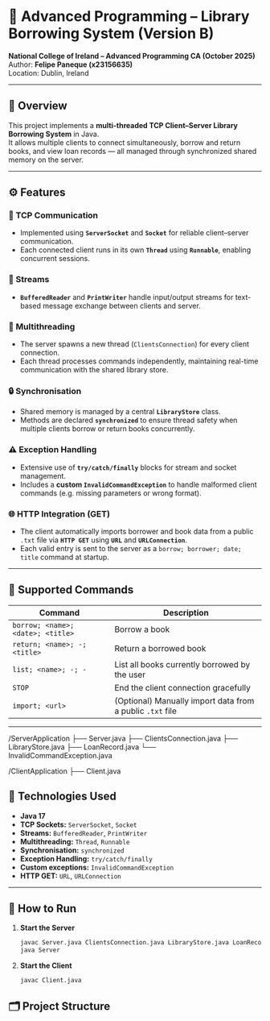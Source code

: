 # 📘 Advanced Programming – Library Borrowing System (Version B)

**National College of Ireland – Advanced Programming CA (October 2025)**  
Author: **Felipe Paneque (x23156635)**  
Location: Dublin, Ireland  

---

## 🧠 Overview
This project implements a **multi-threaded TCP Client–Server Library Borrowing System** in Java.  
It allows multiple clients to connect simultaneously, borrow and return books, and view loan records — all managed through synchronized shared memory on the server.

---

## ⚙️ Features

### 🧩 TCP Communication
- Implemented using **`ServerSocket`** and **`Socket`** for reliable client–server communication.
- Each connected client runs in its own **`Thread`** using **`Runnable`**, enabling concurrent sessions.

### 🔁 Streams
- **`BufferedReader`** and **`PrintWriter`** handle input/output streams for text-based message exchange between clients and server.

### 🧵 Multithreading
- The server spawns a new thread (`ClientsConnection`) for every client connection.
- Each thread processes commands independently, maintaining real-time communication with the shared library store.

### 🔒 Synchronisation
- Shared memory is managed by a central **`LibraryStore`** class.
- Methods are declared **`synchronized`** to ensure thread safety when multiple clients borrow or return books concurrently.

### ⚠️ Exception Handling
- Extensive use of **`try/catch/finally`** blocks for stream and socket management.
- Includes a **custom `InvalidCommandException`** to handle malformed client commands (e.g. missing parameters or wrong format).

### 🌐 HTTP Integration (GET)
- The client automatically imports borrower and book data from a public `.txt` file via **`HTTP GET`** using **`URL`** and **`URLConnection`**.
- Each valid entry is sent to the server as a `borrow; borrower; date; title` command at startup.

---

## 🧩 Supported Commands

| Command | Description |
|----------|--------------|
| `borrow; <name>; <date>; <title>` | Borrow a book |
| `return; <name>; -; <title>` | Return a borrowed book |
| `list; <name>; -; -` | List all books currently borrowed by the user |
| `STOP` | End the client connection gracefully |
| `import; <url>` | (Optional) Manually import data from a public `.txt` file |

---

/ServerApplication
├── Server.java
├── ClientsConnection.java
├── LibraryStore.java
├── LoanRecord.java
└── InvalidCommandException.java

/ClientApplication
├── Client.java


## 🧠 Technologies Used

- **Java 17**
- **TCP Sockets:** `ServerSocket`, `Socket`
- **Streams:** `BufferedReader`, `PrintWriter`
- **Multithreading:** `Thread`, `Runnable`
- **Synchronisation:** `synchronized`
- **Exception Handling:** `try/catch/finally`
- **Custom exceptions:** `InvalidCommandException`
- **HTTP GET:** `URL`, `URLConnection`

---

## 🚀 How to Run

1. **Start the Server**
   ```bash
   javac Server.java ClientsConnection.java LibraryStore.java LoanRecord.java InvalidCommandException.java
   java Server

2. **Start the Client**
   ```bash
   javac Client.java


## 🗂️ Project Structure

